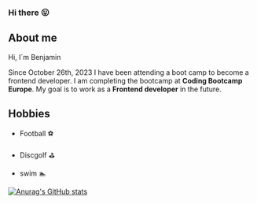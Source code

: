 ### Hi there :stuck_out_tongue:

## About me

Hi, I´m Benjamin

Since October 26th, 2023 I have been attending a boot camp to become a frontend developer. I am completing the bootcamp at **Coding Bootcamp Europe**.
My goal is to work as a __Frontend developer__ in the future.

## Hobbies
- Football :soccer:

- Discgolf :golf:

- swim :swimmer:

[![Anurag's GitHub stats](https://github-readme-stats.vercel.app/apiBenjaminanuraghazra)](https://github.com/anuraghazra/github-readme-stats)
